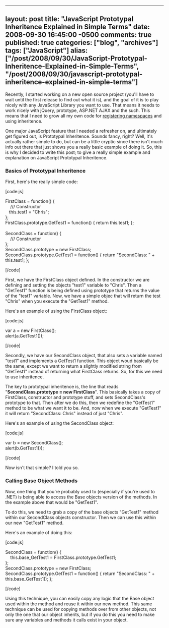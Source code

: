   ---
  layout: post
  title: "JavaScript Prototypal Inheritence Explained in Simple Terms"
  date: 2008-09-30 16:45:00 -0500
  comments: true
  published: true
  categories: ["blog", "archives"]
  tags: ["JavaScript"]
  alias: ["/post/2008/09/30/JavaScript-Prototypal-Inheritence-Explained-in-Simple-Terms", "/post/2008/09/30/javascript-prototypal-inheritence-explained-in-simple-terms"]
  ---
<!-- more -->
<p>
Recently, I started working on a new open source project (you&#39;ll have to wait until the first release to find out what it is), and the goal of it is to play nicely with any JavaScript Library you want to use. That means it needs to work nicely with jQuery, prototype, ASP.NET AJAX and the such. This means that I need to grow all my own code for <a href="/post.aspx?id=52c4845b-11a5-4522-8ff1-22a7dccc52c9">registering namespaces</a> and using inheritence.
</p>
<p>
One major JavaScript feature that I needed a refresher on, and ultimately get figured out, is Prototypal Inheritence. Sounds fancy, right? Well, it&#39;s actually rather simple to do, but can be a little cryptic since there isn&#39;t much info out there that just shows you a really basic example of doing it. So, this is why I decided to write this post; to give a really simple example and explanation on JavaScript Prototypal Inheritence.
</p>
<h3>Basics of Prototypal Inheritence <br />
</h3>
<p>
First, here&#39;s the really simple code:
</p>
<p>
[code:js]
</p>
<p>
FirstClass = function() {<br />
&nbsp;&nbsp;&nbsp; /// Constructor<br />
&nbsp;&nbsp; this.test1 = &quot;Chris&quot;;<br />
};<br />
FirstClass.prototype.GetTest1 = function() { return this.test1; };<br />
<br />
SecondClass = function() {<br />
&nbsp;&nbsp;&nbsp; /// Constructor<br />
};<br />
SecondClass.prototype = new FirstClass;<br />
SecondClass.prototype.GetTest1 = function() { return &quot;SecondClass: &quot; + this.test1; };
</p>
<p>
[/code]
</p>
<p>
First, we have the FirstClass object defined. In the constructor we are defining and setting the objects &quot;test1&quot; variable to &quot;Chris&quot;. Then a &quot;GetTest1&quot; function is being defined using prototype that returns the value of the &quot;test1&quot; variable. Now, we have a simple objec that will return the test &quot;Chris&quot; when you execute the &quot;GetTest1&quot; method.
</p>
<p>
Here&#39;s an example of using the FirstClass object:
</p>
<p>
[code:js]
</p>
<p>
var a = new FirstClass();<br />
alert(a.GetTest1()); 
</p>
<p>
[/code]
</p>
<p>
Secondly, we have our SecondClass object, that also sets a variable named &quot;test1&quot; and implements a GetTest1 function. This object woud basically be the same, except we want to return a slightly modified string from &quot;GetTest1&quot; instead of returning what FirstClass returns. So, for this we need to use inheritence.
</p>
<p>
The key to prototypal inheritence is, the line that reads &quot;<strong>SecondClass.prototype = new FirstClass</strong>&quot;. This basically takes a copy of FirstClass, constructor and prototype stuff, and sets SecondClass&#39;s prototype to that. Then after we do this, then we redefine the &quot;GetTest1&quot; method to be what we want it to be. And, now when we execute &quot;GetTest1&quot; it will return &quot;SecondClass: Chris&quot; instead of just &quot;Chris&quot;.
</p>
<p>
Here&#39;s an example of using the SecondClass object:
</p>
<p>
[code:js]
</p>
<p>
var b = new SecondClass();<br />
alert(b.GetTest1()); 
</p>
<p>
[/code] 
</p>
<p>
Now isn&#39;t that simple? I told you so.
</p>
<h3>Calling Base Object Methods</h3>
<p>
Now, one thing that you&#39;re probably used to (especially if you&#39;re used to .NET) is being able to access the Base objects version of the methods. In the example above that would be &quot;GetTest1&quot;. 
</p>
<p>
To do this, we need to grab a copy of the base objects &quot;GetTest1&quot; method within our SecondClass objects constructor. Then we can use this within our new &quot;GetTest1&quot; method.
</p>
<p>
Here&#39;s an example of doing this:
</p>
<p>
[code:js]
</p>
<p>
SecondClass = function() {<br />
&nbsp;&nbsp;&nbsp; this.base_GetTest1 = FirstClass.prototype.GetTest1;<br />
};<br />
SecondClass.prototype = new FirstClass;<br />
SecondClass.prototype.GetTest1 = function() { return &quot;SecondClass: &quot; + this.base_GetTest1(); }; 
</p>
<p>
[/code]
</p>
<p>
Using this technique, you can easily copy any logic that the Base object used within the method and reuse it within our new method. This same technique can be used for copying methods over from other objects, not only the one that our object inherits, but if you do this you need to make sure any variables and methods it calls exist in your object. 
</p>
